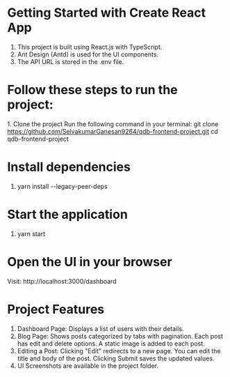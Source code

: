 # Getting Started with Create React App
1. This project is built using React.js with TypeScript.
2. Ant Design (Antd) is used for the UI components.
3. The API URL is stored in the .env file.

# Follow these steps to run the project:
1️. Clone the project
Run the following command in your terminal:
git clone https://github.com/SelvakumarGanesan9264/qdb-frontend-project.git
cd qdb-frontend-project

# Install dependencies
1. yarn install --legacy-peer-deps

# Start the application
1. yarn start

# Open the UI in your browser
Visit: http://localhost:3000/dashboard

# Project Features
1. Dashboard Page: Displays a list of users with their details.
2. Blog Page:
	Shows posts categorized by tabs with pagination.
	Each post has edit and delete options.
	A static image is added to each post.
3. Editing a Post:
	Clicking "Edit" redirects to a new page.
	You can edit the title and body of the post.
	Clicking Submit saves the updated values.
4. UI Screenshots are available in the project folder.
